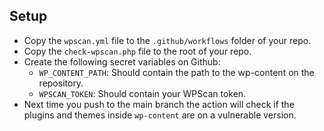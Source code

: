 ## Setup
- Copy the `wpscan.yml` file to the `.github/workflows` folder of your repo.
- Copy the `check-wpscan.php` file to the root of your repo.
- Create the following secret variables on Github:
    - `WP_CONTENT_PATH`: Should contain the path to the wp-content on the repository.
    - `WPSCAN_TOKEN`: Should contain your WPScan token.
- Next time you push to the main branch the action will check if the plugins and themes inside `wp-content` are on a vulnerable version.
